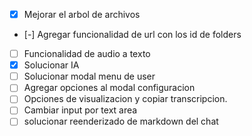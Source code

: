 - [x] Mejorar el arbol de archivos
- [-] Agregar funcionalidad de url con los id de folders
- [ ] Funcionalidad de audio a texto
- [x] Solucionar IA
- [ ] Solucionar modal menu de user
- [ ] Agregar opciones al modal configuracion
- [ ] Opciones de visualizacion y copiar transcripcion.
- [ ] Cambiar input por text area
- [ ] solucionar reenderizado de markdown del chat
